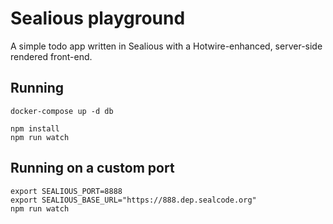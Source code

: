 # Sealious playground

A simple todo app written in Sealious with a Hotwire-enhanced, server-side
rendered front-end.

## Running

```
docker-compose up -d db

npm install
npm run watch
```

## Running on a custom port

```
export SEALIOUS_PORT=8888
export SEALIOUS_BASE_URL="https://888.dep.sealcode.org"
npm run watch
```
